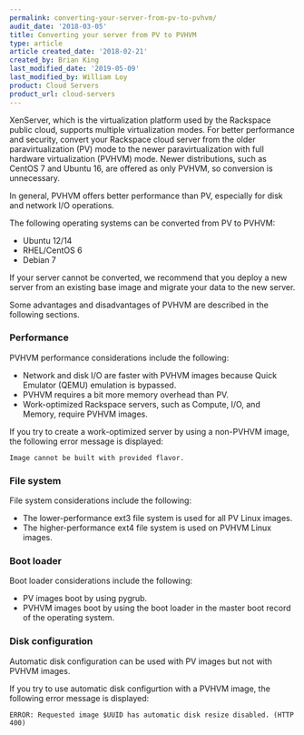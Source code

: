 ```yaml
---
permalink: converting-your-server-from-pv-to-pvhvm/
audit_date: '2018-03-05'
title: Converting your server from PV to PVHVM
type: article
article created_date: '2018-02-21'
created_by: Brian King
last_modified_date: '2019-05-09'
last_modified_by: William Loy
product: Cloud Servers
product_url: cloud-servers
---
```


XenServer, which is the virtualization platform used by the Rackspace public cloud, supports multiple
virtualization modes. For better performance and security, convert your Rackspace cloud server from
the older paravirtualization (PV) mode to the newer paravirtualization with full hardware
virtualization (PVHVM) mode. Newer distributions, such as CentOS 7 and Ubuntu 16, are offered as only
PVHVM, so conversion is unnecessary.

In general, PVHVM offers better performance than PV, especially for disk and network I/O operations.

The following operating systems can be converted from PV to PVHVM:

- Ubuntu 12/14
- RHEL/CentOS 6
- Debian 7

If your server cannot be converted, we recommend that you deploy a new server from an existing base image and
migrate your data to the new server.

Some advantages and disadvantages of PVHVM are described in the following sections.

### Performance

PVHVM performance considerations include the following:

-  Network and disk I/O are faster with PVHVM images because Quick Emulator (QEMU) emulation is bypassed.
-  PVHVM requires a bit more memory overhead than PV.  
-  Work-optimized Rackspace servers, such as Compute, I/O, and Memory, require PVHVM images.

If you try to create a work-optimized server by using a non-PVHVM image, the following error message is
displayed:

`Image cannot be built with provided flavor.`

### File system

File system considerations include the following:

-  The lower-performance ext3 file system is used for all PV Linux images.
-  The higher-performance ext4 file system is used on PVHVM Linux images.

### Boot loader

Boot loader considerations include the following:

-  PV images boot by using pygrub.
-  PVHVM images boot by using the boot loader in the master boot record of the operating system.

### Disk configuration

Automatic disk configuration can be used with PV images but not with PVHVM images.

If you try to use automatic disk configurtion with a PVHVM image, the following error message is
displayed:

`ERROR: Requested image $UUID has automatic disk resize disabled. (HTTP 400)`
